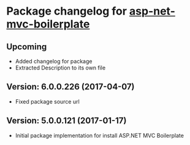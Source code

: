 # Package changelog for [asp-net-mvc-boilerplate](https://chocolatey.org/packages/asp-net-mvc-boilerplate)

## Upcoming
- Added changelog for package
- Extracted Description to its own file

## Version: 6.0.0.226 (2017-04-07)
- Fixed package source url

## Version: 5.0.0.121 (2017-01-17)
- Initial package implementation for install ASP.NET MVC Boilerplate
